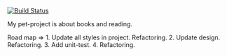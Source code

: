 [![Build Status](https://travis-ci.org/holiqen/books.svg?branch=master)](https://travis-ci.org/holiqen/books)

My pet-project is about books and reading.

Road map => 1. Update all styles in project. Refactoring. 2. Update design. Refactoring. 3. Add unit-test. 4. Refactoring.
